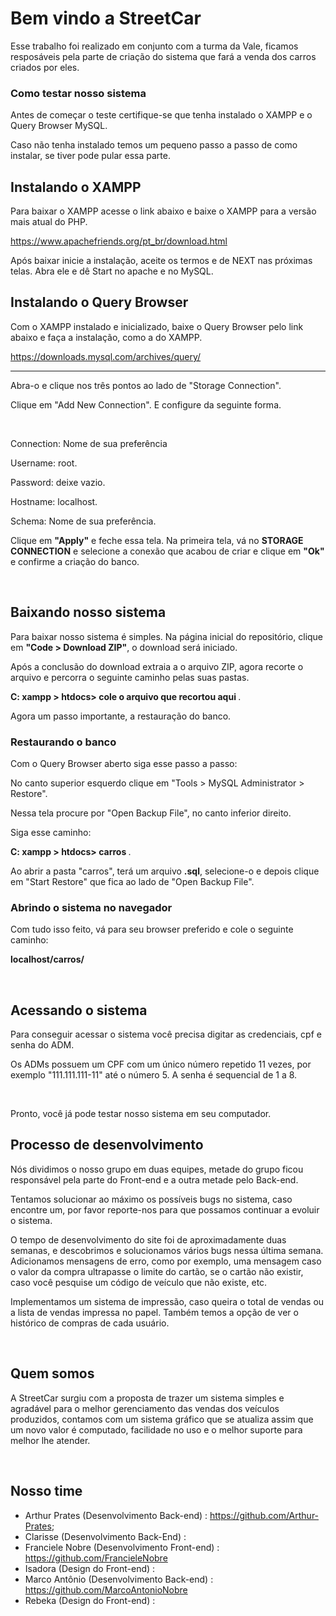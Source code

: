 <h1>
  Bem vindo a StreetCar
</h1>


<p>Esse trabalho foi realizado em conjunto com a turma da Vale, ficamos resposáveis pela parte de criação do sistema que fará a venda dos carros criados por eles.</p>

<h3>Como testar nosso sistema</h3>

<p>Antes de começar o teste certifique-se que tenha instalado o XAMPP e o Query Browser MySQL.</p>

<p>Caso não tenha instalado temos um pequeno passo a passo de como instalar, se tiver pode pular essa parte.</p>

<h2>Instalando o XAMPP</h2>

<p>Para baixar o XAMPP acesse o link abaixo e baixe o XAMPP para a versão mais atual do PHP.</p>

https://www.apachefriends.org/pt_br/download.html

<p>Após baixar inicie a instalação, aceite os termos e de NEXT nas próximas telas. Abra ele e dê Start no apache e no MySQL.</p>

<h2>Instalando o Query Browser</h2>

<p>Com o XAMPP instalado e inicializado, baixe o Query Browser pelo link abaixo e faça a instalação, como a do XAMPP.</p>

https://downloads.mysql.com/archives/query/
<hr>
<p>Abra-o e clique nos três pontos ao lado de "Storage Connection".</p>
<p>Clique em "Add New Connection". E configure da seguinte forma.</p>
<br>
<p>Connection: Nome de sua preferência</p>
<p>Username: root.</p>
<p>Password: deixe vazio.</p>
<p>Hostname: localhost.</p>
<p>Schema: Nome de sua preferência.</p>

<p>Clique em <b>"Apply"</b> e feche essa tela. Na primeira tela, vá no <b>STORAGE CONNECTION</b> e selecione a conexão que acabou de criar e clique em <b>"Ok"</b> e confirme a criação do banco.</p>

<br>


<h2>Baixando nosso sistema</h2>

<p>Para baixar nosso sistema é simples. Na página inicial do repositório, clique em <b>"Code > Download ZIP"</b>, o download será iniciado.</p>

<p>Após a conclusão do download extraia a o arquivo ZIP, agora recorte o arquivo e percorra o seguinte caminho pelas suas pastas.</p>

<p> <b> C: xampp > htdocs> cole o arquivo que recortou aqui </b>.</p>

<p>Agora um passo importante, a restauração do banco.</p>



<h3>Restaurando o banco</h3>

<p>Com o Query Browser aberto siga esse passo a passo:</p>

<p>No canto superior esquerdo clique em "Tools > MySQL Administrator > Restore". </p>

<p>Nessa tela procure por "Open Backup File", no canto inferior direito.</p>

<p>Siga esse caminho:</p>

<p> <b> C: xampp > htdocs> carros </b>.</p>

<p>Ao abrir a pasta "carros", terá um arquivo <b>.sql</b>, selecione-o e depois clique em "Start Restore" que fica ao lado de "Open Backup File".</p>

<h3>Abrindo o sistema no navegador</h3>

<p>Com tudo isso feito, vá para seu browser preferido e cole o seguinte caminho:</p>

<b>localhost/carros/</b>

<br>

<h2>Acessando o sistema</h2>

<p>Para conseguir acessar o sistema você precisa digitar as credenciais, cpf e senha do ADM.</p>

<p>Os ADMs possuem um CPF com um único número repetido 11 vezes, por exemplo "111.111.111-11" até o número 5. A senha é sequencial de 1 a 8.</p>

<br>

<p>Pronto, você já pode testar nosso sistema em seu computador.</p>


<h2>Processo de desenvolvimento</h2>

<p>Nós dividimos o nosso grupo em duas equipes, metade do grupo ficou responsável pela parte do Front-end e a outra metade pelo Back-end.</p>

<p>Tentamos solucionar ao máximo os possíveis bugs no sistema, caso encontre um, por favor reporte-nos para que possamos continuar a evoluir o sistema.</p>

<p>O tempo de desenvolvimento do site foi de aproximadamente duas semanas, e descobrimos e solucionamos vários bugs nessa última semana. Adicionamos mensagens de erro, como por exemplo, uma mensagem caso o valor da compra ultrapasse o limite do cartão, se o cartão não existir, caso você pesquise um código de veículo que não existe, etc.</p>

<p>Implementamos um sistema de impressão, caso queira o total de vendas ou a lista de vendas impressa no papel. Também temos a opção de ver o histórico de compras de cada usuário.</p>

<br>

<h2>Quem somos</h2>

<p>A StreetCar surgiu com a proposta de trazer um sistema simples e agradável para o melhor gerenciamento das vendas dos veículos produzidos, contamos com um sistema gráfico que se atualiza assim que um novo valor é computado, facilidade no uso e o melhor suporte para melhor lhe atender. </p>

<br>

<h2>Nosso time</h2>

- Arthur Prates (Desenvolvimento Back-end) : https://github.com/Arthur-Prates;
- Clarisse (Desenvolvimento Back-End) :
- Franciele Nobre (Desenvolvimento Front-end) : https://github.com/FrancieleNobre
- Isadora (Design do Front-end) :
- Marco Antônio (Desenvolvimento Back-end) : https://github.com/MarcoAntonioNobre
- Rebeka (Design do Front-end) :
